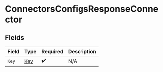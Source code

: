 # ConnectorsConfigsResponseConnector


## Fields

| Field                                 | Type                                  | Required                              | Description                           |
| ------------------------------------- | ------------------------------------- | ------------------------------------- | ------------------------------------- |
| `Key`                                 | [Key](../../Models/Components/Key.md) | :heavy_check_mark:                    | N/A                                   |